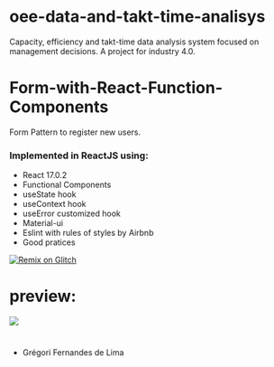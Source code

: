 # oee-data-and-takt-time-analisys
 Capacity, efficiency and takt-time data analysis system focused on management decisions. A project for industry 4.0.
 
 # Form-with-React-Function-Components
 Form Pattern to register new users.

### Implemented in ReactJS using:

- React 17.0.2
- Functional Components
- useState hook
- useContext hook
- useError customized hook
- Material-ui
- Eslint with rules of styles by Airbnb
- Good pratices


[![Remix on Glitch](https://cdn.glitch.com/2703baf2-b643-4da7-ab91-7ee2a2d00b5b%2Fremix-button.svg)](https://glitch.com/edit/#!/grandiose-resilient-wool)

# preview:
![](https://github.com/gregoriLima/oee-data-and-takt-time-analisys/blob/main/basicStructure.png)
#

  - Grégori Fernandes de Lima

